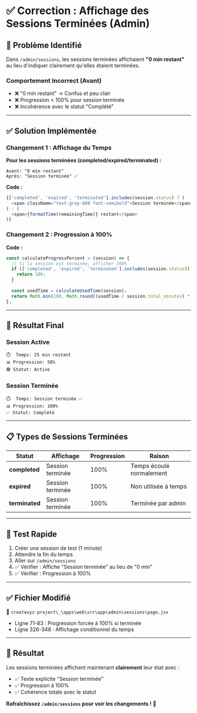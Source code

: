 # ✅ Correction : Affichage des Sessions Terminées (Admin)

## 🐛 Problème Identifié

Dans `/admin/sessions`, les sessions terminées affichaient **"0 min restant"** au lieu d'indiquer clairement qu'elles étaient terminées.

### Comportement Incorrect (Avant)
- ❌ "0 min restant" → Confus et peu clair
- ❌ Progression < 100% pour session terminée
- ❌ Incohérence avec le statut "Complété"

---

## ✅ Solution Implémentée

### Changement 1 : Affichage du Temps

**Pour les sessions terminées (completed/expired/terminated) :**
```
Avant: "0 min restant"
Après: "Session terminée" ✅
```

**Code :**
```javascript
{['completed', 'expired', 'terminated'].includes(session.status) ? (
  <span className="text-gray-600 font-semibold">Session terminée</span>
) : (
  <span>{formatTime(remainingTime)} restant</span>
)}
```

### Changement 2 : Progression à 100%

**Code :**
```javascript
const calculateProgressPercent = (session) => {
  // Si la session est terminée, afficher 100%
  if (['completed', 'expired', 'terminated'].includes(session.status)) {
    return 100;
  }
  
  const usedTime = calculateUsedTime(session);
  return Math.min(100, Math.round((usedTime / session.total_minutes) * 100));
};
```

---

## 🎯 Résultat Final

### Session Active
```
⏱️  Temps: 25 min restant
📊 Progression: 58%
🟢 Statut: Active
```

### Session Terminée
```
⏱️  Temps: Session terminée ✅
📊 Progression: 100%
✅ Statut: Complété
```

---

## 📋 Types de Sessions Terminées

| Statut | Affichage | Progression | Raison |
|--------|-----------|-------------|--------|
| **completed** | Session terminée | 100% | Temps écoulé normalement |
| **expired** | Session terminée | 100% | Non utilisée à temps |
| **terminated** | Session terminée | 100% | Terminée par admin |

---

## 🧪 Test Rapide

1. Créer une session de test (1 minute)
2. Attendre la fin du temps
3. Aller sur `/admin/sessions`
4. ✅ Vérifier : Affiche "Session terminée" au lieu de "0 min"
5. ✅ Vérifier : Progression à 100%

---

## ✅ Fichier Modifié

📁 `createxyz-project\_\apps\web\src\app\admin\sessions\page.jsx`
- Ligne 71-83 : Progression forcée à 100% si terminée
- Ligne 326-348 : Affichage conditionnel du temps

---

## 🎉 Résultat

Les sessions terminées affichent maintenant **clairement** leur état avec :
- ✅ Texte explicite "Session terminée"
- ✅ Progression à 100%
- ✅ Cohérence totale avec le statut

**Rafraîchissez `/admin/sessions` pour voir les changements !** 🚀
